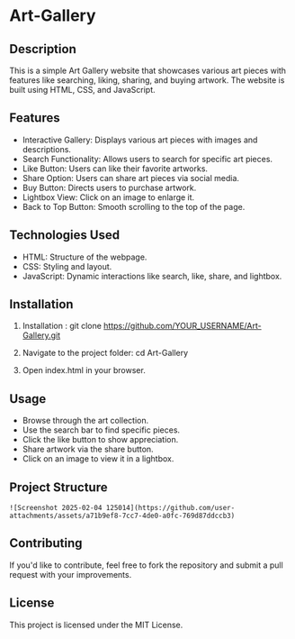 # Art-Gallery


## Description

This is a simple Art Gallery website that showcases various art pieces with features like searching, liking, sharing, and buying artwork. The website is built using HTML, CSS, and JavaScript.


## Features
  
  - Interactive Gallery: Displays various art pieces with images and descriptions.
  - Search Functionality: Allows users to search for specific art pieces.
  - Like Button: Users can like their favorite artworks.
  - Share Option: Users can share art pieces via social media.
  - Buy Button: Directs users to purchase artwork.
  - Lightbox View: Click on an image to enlarge it.
  - Back to Top Button: Smooth scrolling to the top of the page.



## Technologies Used

  - HTML: Structure of the webpage.
  - CSS: Styling and layout.
  - JavaScript: Dynamic interactions like search, like, share, and lightbox.



 ## Installation 
  
   1. Installation :
        git clone https://github.com/YOUR_USERNAME/Art-Gallery.git
     
   3. Navigate to the project folder:
        cd Art-Gallery

   5. Open index.html in your browser.   
    


## Usage

  - Browse through the art collection.
  - Use the search bar to find specific pieces.
  - Click the like button to show appreciation.
  - Share artwork via the share button.
  - Click on an image to view it in a lightbox.



## Project Structure
    ![Screenshot 2025-02-04 125014](https://github.com/user-attachments/assets/a71b9ef8-7cc7-4de0-a0fc-769d87ddccb3)



## Contributing

  If you'd like to contribute, feel free to fork the repository and submit a pull request with your improvements.



## License
  
  This project is licensed under the MIT License.

